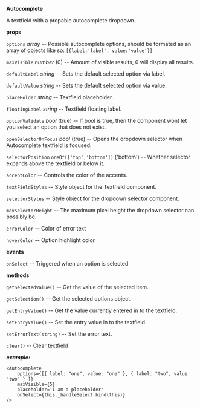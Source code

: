 **Autocomplete**

A textfield with a propable autocomplete dropdown.

**props**

`options` *array* -- Possible autocomplete options, should be formated as an array of objects like so: `[{label:'label', value:'value'}]`

`maxVisible` *number* (0) -- Amount of visible results, 0 will display all results.

`defaultLabel` *string* -- Sets the default selected option via label.

`defaultValue` *string* -- Sets the default selected option via value.

`placeHolder` *string* -- Textfield placeholder.

`floatingLabel` *string* -- Textfield floating label.

`optionValidate` *bool* (true) -- If bool is true, then the component wont let you select an option that does not exist.

`openSelectorOnFocus` *bool* (true) -- Opens the dropdown selector when Autocomplete textfield is focused.

`selectorPosition` `oneOf(['top','bottom'])` ('bottom') -- Whether selector expands above the textfield or below it.

`accentColor`  -- Controls the color of the accents.

`textFieldStyles` -- Style object for the Textfield component.

`selectorStyles` -- Style object for the dropdown selector component.

`maxSelectorHeight` -- The maximum pixel height the dropdown selector can possibly be.

`errorColor` -- Color of error text

`hoverColor` -- Option highlight color

**events**

`onSelect` -- Triggered when an option is selected

**methods**

`getSelectedValue()` -- Get the value of the selected item.

`getSelection()` -- Get the selected options object.

`getEntryValue()` -- Get the value currently entered in to the textfield.

`setEntryValue()` -- Set the entry value in to the textfield.

`setErrorText(string)` -- Set the error text.

`clear()` -- Clear textfield

***example:***

    <Autocomplete
        options={[{ label: "one", value: "one" }, { label: "two", value: "two" } ]}
        maxVisible={5}
        placeholder='I am a placeholder'
        onSelect={this._handleSelect.bind(this)}
    />